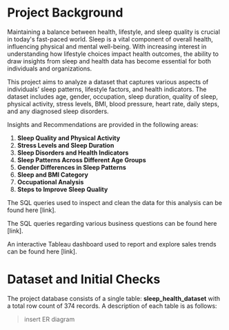 # Project Background
Maintaining a balance between health, lifestyle, and sleep quality is crucial in today's fast-paced world. Sleep is a vital component of overall health, influencing physical and mental well-being. With increasing interest in understanding how lifestyle choices impact health outcomes, the ability to draw insights from sleep and health data has become essential for both individuals and organizations.

This project aims to analyze a dataset that captures various aspects of individuals’ sleep patterns, lifestyle factors, and health indicators. The dataset includes age, gender, occupation, sleep duration, quality of sleep, physical activity, stress levels, BMI, blood pressure, heart rate, daily steps, and any diagnosed sleep disorders.

Insights and Recommendations are provided in the following areas:

1. **Sleep Quality and Physical Activity**
2. **Stress Levels and Sleep Duration**
3. **Sleep Disorders and Health Indicators**
4. **Sleep Patterns Across Different Age Groups**
5. **Gender Differences in Sleep Patterns**
6. **Sleep and BMI Category**
7. **Occupational Analysis**
8. **Steps to Improve Sleep Quality**

The SQL queries used to inspect and clean the data for this analysis can be found here [link].

The SQL queries regarding various business questions can be found here [link].

An interactive Tableau dashboard used to report and explore sales trends can be found here [link].

# Dataset and Initial Checks
The project database consists of a single table: **sleep_health_dataset** with a total row count of 374 records. A description of each table is as follows:

> insert ER diagram
